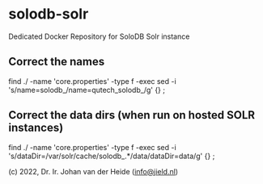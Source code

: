 # solodb-solr

Dedicated Docker Repository for SoloDB Solr instance

## Correct the names
find ./ -name 'core.properties' -type f -exec sed -i 's/name=solodb_/name=qutech_solodb_/g' {} \;

## Correct the data dirs (when run on hosted SOLR instances)
find ./ -name 'core.properties' -type f -exec sed -i 's/dataDir=\/var\/solr\/cache\/solodb_.*\/data/dataDir=data/g' {} \;

(c) 2022, Dr. Ir. Johan van der Heide (info@jield.nl)
